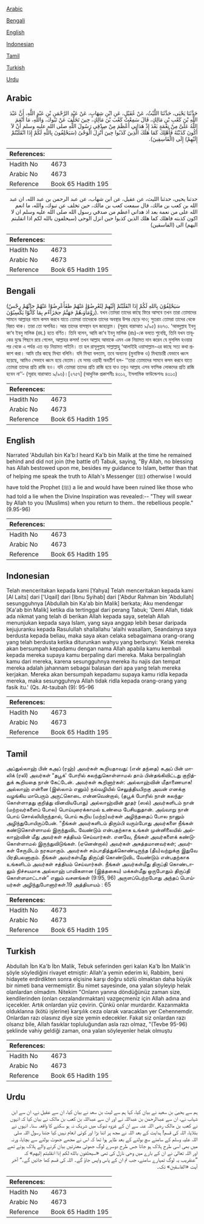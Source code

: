 [Arabic](#arabic)

[Bengali](#bengali)

[English](#english)

[Indonesian](#indonesian)

[Tamil](#tamil)

[Turkish](#turkish)

[Urdu](#urdu)

## Arabic


<div dir="rtl" lang="ar" style={{fontSize:'larger',backgroundColor:'#f8f9fa',padding:20}}>
حَدَّثَنَا يَحْيَى، حَدَّثَنَا اللَّيْثُ، عَنْ عُقَيْلٍ، عَنِ ابْنِ شِهَابٍ، عَنْ عَبْدِ الرَّحْمَنِ بْنِ عَبْدِ اللَّهِ، أَنَّ عَبْدَ اللَّهِ بْنَ كَعْبِ بْنِ مَالِكٍ، قَالَ سَمِعْتُ كَعْبَ بْنَ مَالِكٍ، حِينَ تَخَلَّفَ عَنْ تَبُوكَ، وَاللَّهِ، مَا أَنْعَمَ اللَّهُ عَلَىَّ مِنْ نِعْمَةٍ بَعْدَ إِذْ هَدَانِي أَعْظَمَ مِنْ صِدْقِي رَسُولَ اللَّهِ صلى الله عليه وسلم أَنْ لاَ أَكُونَ كَذَبْتُهُ فَأَهْلِكَ كَمَا هَلَكَ الَّذِينَ كَذَبُوا حِينَ أُنْزِلَ الْوَحْىُ ‏(‏سَيَحْلِفُونَ بِاللَّهِ لَكُمْ إِذَا انْقَلَبْتُمْ إِلَيْهِمْ‏)‏ إِلَى ‏(‏الْفَاسِقِينَ‏)‏‏.‏
</div>
<div style={{backgroundColor:'#f8f9fa',padding:20, marginBottom: 10}}><table> <thead> <tr> <th>References:</th> <th></th> </tr> </thead> <tbody><tr><td>Hadith No</td><td>4673</td></tr><tr><td>Arabic No</td><td>4673</td></tr><tr><td>Reference</td><td>Book 65 Hadith 195</td></tr></tbody></table></div>


<div dir="rtl" lang="ar" style={{fontSize:'larger',backgroundColor:'#f8f9fa',padding:20}}>
حدثنا يحيى، حدثنا الليث، عن عقيل، عن ابن شهاب، عن عبد الرحمن بن عبد الله، ان عبد الله بن كعب بن مالك، قال سمعت كعب بن مالك، حين تخلف عن تبوك، والله، ما انعم الله على من نعمة بعد اذ هداني اعظم من صدقي رسول الله صلى الله عليه وسلم ان لا اكون كذبته فاهلك كما هلك الذين كذبوا حين انزل الوحى (سيحلفون بالله لكم اذا انقلبتم اليهم) الى (الفاسقين)
</div>
<div style={{backgroundColor:'#f8f9fa',padding:20, marginBottom: 10}}><table> <thead> <tr> <th>References:</th> <th></th> </tr> </thead> <tbody><tr><td>Hadith No</td><td>4673</td></tr><tr><td>Arabic No</td><td>4673</td></tr><tr><td>Reference</td><td>Book 65 Hadith 195</td></tr></tbody></table></div>

## Bengali


<div dir="ltr" lang="bn" style={{fontSize:'larger',backgroundColor:'#f8f9fa',padding:20}}>
(سَيَحْلِفُوْنَ بِاللهِ لَكُمْ إِذَا انْقَلَبْتُمْ إِلَيْهِمْ لِتُعْرِضُوْا عَنْهُمْ طفَأَعْرِضُوْا عَنْهُمْ جإِنَّهُمْ رِجْسٌ زوَّمَأْوٰﯨهُمْ جَهَنَّمُ ججَزَآءًم بِمَا كَانُوْا يَكْسِبُوْنَ). যখন তোমরা তাদের কাছে ফিরে আসবে তখন তারা তোমাদের সামনে আল্লাহর নামে কসম করবে যাতে তোমরা তাদেরকে তাদের অবস্থার উপর ছেড়ে দাও; সুতরাং তোমরা তাদের থেকে বিরত থাক। তারা তো অপবিত্র। আর তাদের বাসস্থান হল জাহান্নাম। (সূরাহ বারাআত ৯/৯৫) ৪৬৭৩. ‘আবদুল্লাহ ইবনু কা‘ব ইবনু মালিক (রহ.) হতে বর্ণিত। তিনি বলেন, আমি কা‘ব ইবনু মালিক (রাঃ)-কে বলতে শুনেছি, তিনি যখন তাবূকের যুদ্ধে পিছনে রয়ে গেলেন, আল্লাহর কসম! তখন আল্লাহ আমাকে এমন এক নিয়ামত দান করেন যে মুসলিম হওয়ার পর থেকে এ পর্যন্ত এত বড় নিয়ামত পাইনি। তা হল রাসূলুল্লাহ সাল্লাল্লাহু ‘আলাইহি ওয়াসাল্লাম-এর কাছে সত্য কথা প্রকাশ করা। আমি তাঁর কাছে মিথ্যা বলিনি। যদি মিথ্যা বলতাম, তবে অন্যান্য (মুনাফিক ও) মিথ্যাচারী যেভাবে ধ্বংস হয়েছে, আমিও সেভাবে ধ্বংস হয়ে যেতাম। যে সময় ওয়াহী অবতীর্ণ হল- ‘‘তারা তোমাদের সামনে কসম করবে যাতে তোমরা তাদের প্রতি রাজি হও। যদি তোমরা তাদের প্রতি রাজি হয়ে যাও তবুও আল্লাহ এসব ফাসিক লোকদের প্রতি রাজি হবেন না’’- (সূরাহ বারাআত ৯/৯৬)।[২৭৫৭] (আধুনিক প্রকাশনীঃ ৪৩১২, ইসলামিক ফাউন্ডেশনঃ ৪৩১৩)
</div>
<div style={{backgroundColor:'#f8f9fa',padding:20, marginBottom: 10}}><table> <thead> <tr> <th>References:</th> <th></th> </tr> </thead> <tbody><tr><td>Hadith No</td><td>4673</td></tr><tr><td>Arabic No</td><td>4673</td></tr><tr><td>Reference</td><td>Book 65 Hadith 195</td></tr></tbody></table></div>

## English


<div dir="ltr" lang="en" style={{fontSize:'larger',backgroundColor:'#f8f9fa',padding:20}}>
Narrated 'Abdullah bin Ka'b:I heard Ka'b bin Malik at the time he remained behind and did not join (the battle of) Tabuk, saying, "By Allah, no blessing has Allah bestowed upon me, besides my guidance to Islam, better than that of helping me speak the truth to Allah's Messenger (ﷺ) otherwise I would have told the Prophet (ﷺ) a lie and would have been ruined like those who had told a lie when the Divine Inspiration was revealed:-- "They will swear by Allah to you (Muslims) when you return to them.. the rebellious people." (9.95-96)
</div>
<div style={{backgroundColor:'#f8f9fa',padding:20, marginBottom: 10}}><table> <thead> <tr> <th>References:</th> <th></th> </tr> </thead> <tbody><tr><td>Hadith No</td><td>4673</td></tr><tr><td>Arabic No</td><td>4673</td></tr><tr><td>Reference</td><td>Book 65 Hadith 195</td></tr></tbody></table></div>

## Indonesian


<div dir="ltr" lang="id" style={{fontSize:'larger',backgroundColor:'#f8f9fa',padding:20}}>
Telah menceritakan kepada kami [Yahya] Telah menceritakan kepada kami [Al Laits] dari ['Uqail] dari [Ibnu Syihab] dari ['Abdur Rahman bin 'Abdullah] sesungguhnya [Abdullah bin Ka'ab bin Malik] berkata; Aku mendengar [Ka'ab bin Malik] ketika dia tertinggal dari perang Tabuk; 'Demi Allah, tidak ada nikmat yang telah di berikan Allah kepada saya, setelah Allah menunjukan kepada saya Islam, yang saya anggap lebih besar daripada kejujuranku kepada Rasulullah shallallahu 'alaihi wasallam, Seandainya saya berdusta kepada beliau, maka saya akan celaka sebagaimana orang-orang yang telah berdusta ketika diturunkan wahyu yang berbunyi: 'Kelak mereka akan bersumpah kepadamu dengan nama Allah apabila kamu kembali kepada mereka supaya kamu berpaling dari mereka. Maka berpalinglah kamu dari mereka, karena sesungguhnya mereka itu najis dan tempat mereka adalah jahannam sebagai balasan dari apa yang telah mereka kerjakan. Mereka akan bersumpah kepadamu supaya kamu ridla kepada mereka, maka sesungguhnya Allah tidak ridla kepada orang-orang yang fasik itu.' (Qs. At-taubah (9): 95-96
</div>
<div style={{backgroundColor:'#f8f9fa',padding:20, marginBottom: 10}}><table> <thead> <tr> <th>References:</th> <th></th> </tr> </thead> <tbody><tr><td>Hadith No</td><td>4673</td></tr><tr><td>Arabic No</td><td>4673</td></tr><tr><td>Reference</td><td>Book 65 Hadith 195</td></tr></tbody></table></div>

## Tamil


<div dir="ltr" lang="ta" style={{fontSize:'larger',backgroundColor:'#f8f9fa',padding:20}}>
அப்துல்லாஹ் பின் கஅப் (ரஹ்) அவர்கள் கூறியதாவது: (என் தந்தை) கஅப் பின் மாலிக் (ரலி) அவர்கள் “தபூக்' போரில் கலந்துகொள்ளாமல் தாம் பின்தங்கிவிட்டது குறித்துக் கூறியதை நான் கேட்டேன். அவர்கள் கூறினார்கள்: அல்லாஹ்வின் மீதாணையாக! அல்லாஹ் என்னை (இஸ்லாம் எனும்) நல்வழியில் செலுத்தியபிறகு அவன் எனக்கு வழங்கிய மாபெரும் அருட்கொடை என்னவென்றால், (தபூக் போரில் நான் கலந்துகொள்ளாதது குறித்து வினவியபோது) அல்லாஹ்வின் தூதர் (ஸல்) அவர்களிடம் நான் (மற்றவர்களைப் போல) பொய்யுரைக்காமல் உண்மை பேசியதுதான். அவ்வாறு நான் பொய் சொல்லியிருந்தால், பொய் கூறிய (மற்ற)வர்கள் அழிந்ததைப் போல நானும் அழிந்துபோயிருப்பேன். “நீங்கள் அவர்களிடம் திரும்பி வரும்போது அவர்களை நீங்கள் கண்டுகொள்ளாமல் இருந்துவிட வேண்டும் என்பதற்காக உங்கள் முன்னிலையில் அல்லாஹ்வின் மீது அவர்கள் சத்தியம் செய்வார்கள். எனவே, நீங்கள் அவர்களைக் கண்டுகொள்ளாமல் இருந்துவிடுங்கள். (ஏனென்றால்) அவர்கள் அசுத்தமானவர்கள்; அவர்கள் சேருமிடம் நரகமாகும். அவர்கள் சம்பாதித்துக்கொண்டிருந்த (தீய)வற்றுக்கு இதுவே பிரதிபலனாகும். நீங்கள் அவர்கள்மீது திருப்தி கொண்டுவிட வேண்டும் என்பதற்காக உங்களிடம் அவர்கள் சத்தியம் செய்வார்கள். நீங்கள் அவர்கள்மீது திருப்தி கொண்டாலும் நிச்சயமாக அல்லாஹ் பாவிகளான (இத்தகைய) மக்கள்மீது ஒருபோதும் திருப்தி கொள்ளமாட்டான்” எனும் வசனங்கள் (9:95, 96) அருளப்பெற்றபோது அந்தப் பொய்யர்கள் அழிந்துபோனார்கள்.19 அத்தியாயம் : 65
</div>
<div style={{backgroundColor:'#f8f9fa',padding:20, marginBottom: 10}}><table> <thead> <tr> <th>References:</th> <th></th> </tr> </thead> <tbody><tr><td>Hadith No</td><td>4673</td></tr><tr><td>Arabic No</td><td>4673</td></tr><tr><td>Reference</td><td>Book 65 Hadith 195</td></tr></tbody></table></div>

## Turkish


<div dir="ltr" lang="tr" style={{fontSize:'larger',backgroundColor:'#f8f9fa',padding:20}}>
Abdullah İbn Ka'b İbn Malik, Tebuk seferinden geri kalan Ka'b İbn Malik'in şöyle söylediğini rivayet etmiştir: Allah'a yemin ederim ki, Rabbim, beni hidayete erdirdikten sonra elçisine karşı doğru sözlü olmaktan daha büyük bir nimeti bana vermemiştir. Bu nimet sayesinde, ona yalan söyleyip helak olanlardan olmadım. Nitekim "Onlann yanına döndüğünüz zaman size, kendilerinden (onlan cezalandırmaktan) vazgeçmeniz için Allah adına and içecekler. Artık onlardan yüz çevirin. Çünkü onlar murdardır. Kazanmakta olduklanna (kötü işlerine) karşılık ceza olarak varacaklan yer Cehennemdir. Onlardan razı olasınız diye size yemin edecekler. Fakat siz onlardan razı olsanız bile, Allah fasıklar topluluğundan asla razı olmaz, "(Tevbe 95-96) şeklinde vahiy geldiği zaman, ona yalan söyleyenler helak olmuştu
</div>
<div style={{backgroundColor:'#f8f9fa',padding:20, marginBottom: 10}}><table> <thead> <tr> <th>References:</th> <th></th> </tr> </thead> <tbody><tr><td>Hadith No</td><td>4673</td></tr><tr><td>Arabic No</td><td>4673</td></tr><tr><td>Reference</td><td>Book 65 Hadith 195</td></tr></tbody></table></div>

## Urdu


<div dir="rtl" lang="ur" style={{fontSize:'larger',backgroundColor:'#f8f9fa',padding:20}}>
ہم سے یحییٰ بن سعید نے بیان کیا، کہا ہم سے لیث بن سعد نے بیان کیا، ان سے عقیل نے، ان سے ابن شہاب نے، ان سے عبدالرحمٰن بن عبداللہ نے اور ان سے عبداللہ بن کعب بن مالک نے بیان کیا کہ انہوں نے کعب بن مالک رضی اللہ عنہ سے ان کے غزوہ تبوک میں شریک نہ ہو سکنے کا واقعہ سنا۔ انہوں نے بتلایا، اللہ کی قسم! ہدایت کے بعد اللہ نے مجھ پر اتنا بڑا اور کوئی انعام نہیں کیا جتنا رسول اللہ صلی اللہ علیہ وسلم کے سامنے سچ بولنے کے بعد ظاہر ہوا تھا کہ اس نے مجھے جھوٹ بولنے سے بچایا، ورنہ میں بھی اسی طرح ہلاک ہو جاتا جس طرح دوسرے لوگ جھوٹی معذرتیں بیان کرنے والے ہلاک ہوئے تھے اور اللہ تعالیٰ نے ان کے بارے میں وحی نازل کی تھی «سيحلفون بالله لكم إذا انقلبتم إليهم‏» کہ ”عنقریب یہ لوگ تمہارے سامنے، جب تم ان کے پاس واپس جاؤ گے۔ اللہ کی قسم کھا جائیں گے۔“ آخر آیت «الفاسقين‏» تک۔
</div>
<div style={{backgroundColor:'#f8f9fa',padding:20, marginBottom: 10}}><table> <thead> <tr> <th>References:</th> <th></th> </tr> </thead> <tbody><tr><td>Hadith No</td><td>4673</td></tr><tr><td>Arabic No</td><td>4673</td></tr><tr><td>Reference</td><td>Book 65 Hadith 195</td></tr></tbody></table></div>